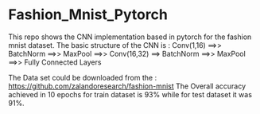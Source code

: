 # Fashion_Mnist_Pytorch
This repo shows the CNN implementation based in pytorch for the fashion mnist dataset. The basic structure of the CNN is : 
Conv(1,16) ==>> BatchNorm ==>> MaxPool ==>> Conv(16,32) ==> BatchNorm ==>> MaxPool ==>> Fully Connected Layers

The Data set could be downloaded from the : https://github.com/zalandoresearch/fashion-mnist
The Overall accuracy achieved in 10 epochs for train dataset is 93% while for test dataset it was 91%.

